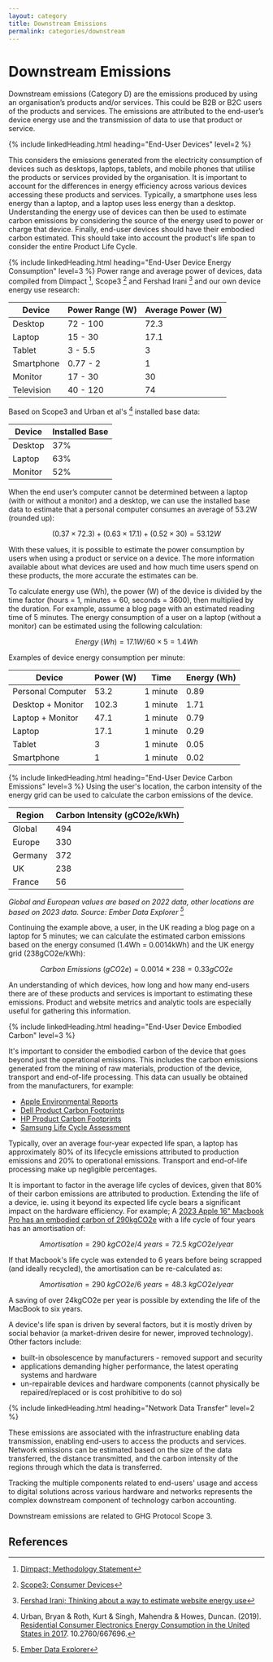 ```yaml
---
layout: category
title: Downstream Emissions
permalink: categories/downstream
---
```


# Downstream Emissions

Downstream emissions (Category D) are the emissions produced by using an organisation’s products and/or services. This could be B2B or B2C users of the products and services. The emissions are attributed to the end-user’s device energy use and the transmission of data to use that product or service.

{% include linkedHeading.html heading="End-User Devices" level=2 %}

This considers the emissions generated from the electricity consumption of devices such as desktops, laptops, tablets, and mobile phones that utilise the products or services provided by the organisation. It is important to account for the differences in energy efficiency across various devices accessing these products and services. Typically, a smartphone uses less energy than a laptop, and a laptop uses less energy than a desktop. Understanding the energy use of devices can then be used to estimate carbon emissions by considering the source of the energy used to power or charge that device. Finally, end-user devices should have their embodied carbon estimated. This should take into account the product's life span to consider the entire Product Life Cycle.

{% include linkedHeading.html heading="End-User Device Energy Consumption" level=3 %}
Power range and average power of devices, data compiled from Dimpact [^dimpact], Scope3 [^scope3] and Fershad Irani [^fershad] and our own device energy use research:

| Device             | Power Range (W)    | Average Power (W)  |
| ------------------ | ------------------ | ------------------ |
| Desktop            | 72 - 100           | 72.3               |
| Laptop             | 15 - 30            | 17.1               |
| Tablet             | 3 - 5.5            | 3                  |
| Smartphone         | 0.77 - 2           | 1                  |
| Monitor            | 17 - 30            | 30                 |
| Television         | 40 - 120           | 74                 |

Based on Scope3 and Urban et al's [^urban] installed base data:

| Device             | Installed Base     |
| ------------------ | ------------------ |
| Desktop            | 37%                |
| Laptop             | 63%                |
| Monitor            | 52%                |

When the end user’s computer cannot be determined between a laptop (with or without a monitor) and a desktop, we can use the installed base data to estimate that a personal computer consumes an average of 53.2W (rounded up):

$$
(0.37 \times 72.3) + (0.63 \times 17.1) + (0.52 \times 30) = 53.12W
$$

With these values, it is possible to estimate the power consumption by users when using a product or service on a device. The more information available about what devices are used and how much time users spend on these products, the more accurate the estimates can be.

To calculate energy use (Wh), the power (W) of the device is divided by the time factor (hours = 1, minutes = 60, seconds = 3600), then multiplied by the duration. For example, assume a blog page with an estimated reading time of 5 minutes. The energy consumption of a user on a laptop (without a monitor) can be estimated using the following calculation:

$$ Energy\ (Wh) = 17.1W / 60 \times 5 = 1.4Wh $$

Examples of device energy consumption per minute:

| Device             | Power (W)          | Time               | Energy (Wh)        |
| ------------------ | ------------------ | ------------------ | ------------------ |
| Personal Computer  | 53.2               | 1 minute           | 0.89               |
| Desktop + Monitor  | 102.3              | 1 minute           | 1.71               |
| Laptop + Monitor   | 47.1               | 1 minute           | 0.79               |
| Laptop             | 17.1               | 1 minute           | 0.29               |
| Tablet             | 3                  | 1 minute           | 0.05               |
| Smartphone         | 1                  | 1 minute           | 0.02               |


{% include linkedHeading.html heading="End-User Device Carbon Emissions" level=3 %}
Using the user's location, the carbon intensity of the energy grid can be used to calculate the carbon emissions of the device.

| Region             | Carbon Intensity (gCO2e/kWh)   |
| ------------------ | ------------------------------ |
| Global             | 494                            |
| Europe             | 330                            |
| Germany            | 372                            |
| UK                 | 238                            |
| France             | 56                             |

*Global and European values are based on 2022 data, other locations are based on 2023 data. Source: Ember Data Explorer [^ember]*

Continuing the example above, a user, in the UK reading a blog page on a laptop for 5 minutes; we can calculate the estimated carbon emissions based on the energy consumed (1.4Wh = 0.0014kWh) and the UK energy grid (238gCO2e/kWh):

$$ Carbon\ Emissions\ (gCO2e) = 0.0014 \times 238 = 0.33gCO2e $$

An understanding of which devices, how long and how many end-users there are of these products and services is important to estimating these emissions. Product and website metrics and analytic tools are especially useful for gathering this information.


{% include linkedHeading.html heading="End-User Device Embodied Carbon" level=3 %}

It's important to consider the embodied carbon of the device that goes beyond just the operational emissions. This includes the carbon emissions generated from the mining of raw materials, production of the device, transport and end-of-life processing. This data can usually be obtained from the manufacturers, for example:

- [Apple Environmental Reports](https://www.apple.com/environment/)
- [Dell Product Carbon Footprints](https://www.dell.com/en-uk/dt/corporate/social-impact/advancing-sustainability/climate-action/product-carbon-footprints.htm)
- [HP Product Carbon Footprints](https://h20195.www2.hp.com/v2/library.aspx?doctype=95&footer=95&filter_doctype=no&showregionfacet=yes&filter_country=no&cc=us&lc=en&filter_oid=no&filter_prodtype=rw&prodtype=ij&showproductcompatibility=yes&showregion=yes&showreglangcol=yes&showdescription=yes%23doctype-95&sortorder-popular&teasers-off&isRetired-false&isRHParentNode-false&titleCheck-false#doctype-95&sortorder-popular&teasers-off&isRetired-false&isRHParentNode-false&titleCheck-false)
- [Samsung Life Cycle Assessment](https://www.samsung.com/global/sustainability/focus/products/sustainability-in-our-products/)

Typically, over an average four-year expected life span, a laptop has approximately 80% of its lifecycle emissions attributed to production emissions and 20% to operational emissions. Transport and end-of-life processing make up negligible percentages.

It is important to factor in the average life cycles of devices, given that 80% of their carbon emissions are attributed to production. Extending the life of a device, ie. using it beyond its expected life cycle bears a significant impact on the hardware efficiency. For example; A [2023 Apple 16" Macbook Pro has an embodied carbon of 290kgCO2e](https://www.apple.com/environment/pdf/products/notebooks/16-inch_MacBook_Pro_PER_Oct2023.pdf) with a life cycle of four years has an amortisation of:

$$ Amortisation = 290\ kgCO2e / 4\ years = 72.5\ kgCO2e/year $$

If that Macbook's life cycle was extended to 6 years before being scrapped (and ideally recycled), the amortisation can be re-calculated as:

$$ Amortisation = 290\ kgCO2e / 6\ years = 48.3\ kgCO2e/year $$

A saving of over 24kgCO2e per year is possible by extending the life of the MacBook to six years. 

A device's life span is driven by several factors, but it is mostly driven by social behavior (a market-driven desire for newer, improved technology). Other factors include:
- built-in obsolescence by manufacturers - removed support and security 
- applications demanding higher performance, the latest operating systems and hardware
- un-repairable devices and hardware components (cannot physically be repaired/replaced or is cost prohibitive to do so)


{% include linkedHeading.html heading="Network Data Transfer" level=2 %}

These emissions are associated with the infrastructure enabling data transmission, enabling end-users to access the products and services. Network emissions can be estimated based on the size of the data transferred, the distance transmitted, and the carbon intensity of the regions through which the data is transferred.

Tracking the multiple components related to end-users' usage and access to digital solutions across various hardware and networks represents the complex downstream component of technology carbon accounting.

Downstream emissions are related to GHG Protocol Scope 3.

## References


[^dimpact]: [Dimpact; Methodology Statement](https://dimpact.org/publications)
[^scope3]: [Scope3; Consumer Devices](https://methodology.scope3.com/consumer_devices)
[^fershad]: [Fershad Irani; Thinking about a way to estimate website energy use](https://methodology.scope3.com/consumer_devices)
[^urban]: Urban, Bryan & Roth, Kurt & Singh, Mahendra & Howes, Duncan. (2019). [Residential Consumer Electronics Energy Consumption in the United States in 2017](https://www.researchgate.net/publication/335911295_Residential_Consumer_Electronics_Energy_Consumption_in_the_United_States_in_2017). 10.2760/667696. 
[^ember]: [Ember Data Explorer](https://ember-climate.org/data/data-tools/data-explorer/)
